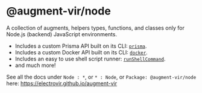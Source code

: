 # @augment-vir/node

A collection of augments, helpers types, functions, and classes only for Node.js (backend) JavaScript environments.

-   Includes a custom Prisma API built on its CLI: [`prisma`](https://electrovir.github.io/augment-vir/variables/prisma.html).
-   Includes a custom Docker API built on its CLI: [`docker`](https://electrovir.github.io/augment-vir/variables/docker.html).
-   Includes an easy to use shell script runner: [`runShellCommand`](https://electrovir.github.io/augment-vir/functions/runShellCommand.html).
-   and much more!

See all the docs under `Node : *`, or `* : Node`, or `Package: @augment-vir/node` here: https://electrovir.github.io/augment-vir
